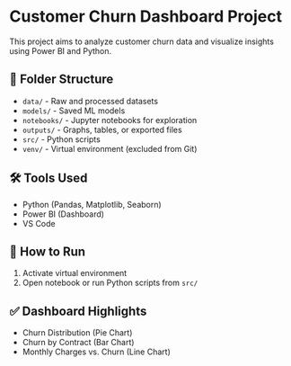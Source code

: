 # Customer Churn Dashboard Project

This project aims to analyze customer churn data and visualize insights using Power BI and Python.

## 📁 Folder Structure
- `data/` - Raw and processed datasets
- `models/` - Saved ML models
- `notebooks/` - Jupyter notebooks for exploration
- `outputs/` - Graphs, tables, or exported files
- `src/` - Python scripts
- `venv/` - Virtual environment (excluded from Git)

## 🛠️ Tools Used
- Python (Pandas, Matplotlib, Seaborn)
- Power BI (Dashboard)
- VS Code

## 🚀 How to Run
1. Activate virtual environment
2. Open notebook or run Python scripts from `src/`

## ✅ Dashboard Highlights
- Churn Distribution (Pie Chart)
- Churn by Contract (Bar Chart)
- Monthly Charges vs. Churn (Line Chart)
